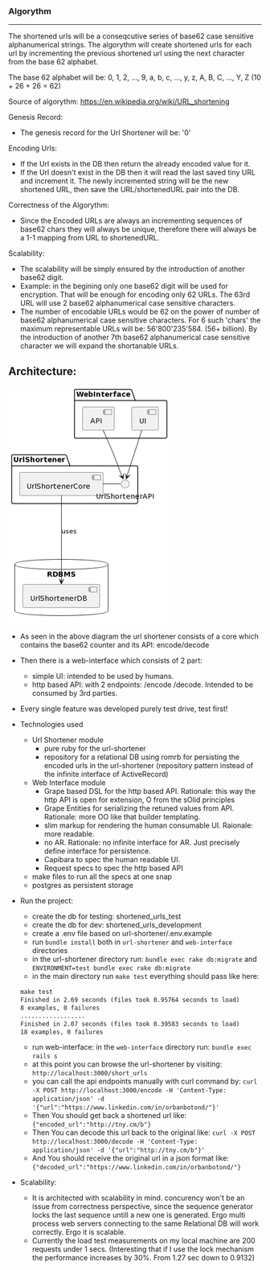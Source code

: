 ### Algorythm
-------------
The shortened urls will be a conseqcutive series of base62 case sensitive alphanumerical strings.
The algorythm will create shortened urls for each url by incrementing the previous shortened url using the next character from the base 62 alphabet.

The base 62 alphabet will be:
0, 1, 2, ..., 9, a, b, c, ..., y, z, A, B, C, ..., Y, Z (10 + 26 + 26 = 62)

Source of algorythm:
https://en.wikipedia.org/wiki/URL_shortening

Genesis Record:
- The genesis record for the Url Shortener will be: '0'

Encoding Urls:
- If the Url exists in the DB then return the already encoded value for it.
- If the Url doesn't exist in the DB then it will read the last saved tiny URL and increment it. The newly incremented string will be the new shortened URL, then save the URL/shortenedURL pair into the DB.

Correctness of the Algorythm:
- Since the Encoded URLs are always an incrementing sequences of base62 chars they will always be unique, therefore there will always be a 1-1 mapping from URL to shortenedURL.

Scalability:
- The scalability will be simply ensured by the introduction of another base62 digit.
- Example: in the begining only one base62 digit will be used for encryption. That will be enough for encoding only 62 URLs. The 63rd URL will use 2 base62 alphanumerical case sensitive characters.
- The number of encodable URLs would be 62 on the power of number of base62 alphanumerical case sensitive characters. For 6 such 'chars' the maximum representable URLs will be: 56'800'235'584. (56+ billion). By the introduction of another 7th base62 alphanumerical case sensitive character we will expand the shortanable URLs.

Architecture:
-------------------
![alt text](./diagrams/architecture.png)

- As seen in the above diagram the url shortener consists of a core which contains the base62 counter and its API: encode/decode
- Then there is a web-interface which consists of 2 part:
  - simple UI: intended to be used by humans.
  - http based API: with 2 endpoints: /encode /decode. Intended to be consumed by 3rd parties.

- Every single feature was developed purely test drive, test first!
- Technologies used
	- Url Shortener module
		- pure ruby for the url-shortener
		- repository for a relational DB using romrb for persisting the encoded urls in the url-shortener (repository pattern instead of the infinite interface of ActiveRecord)
	- Web Interface module
		- Grape based DSL for the http based API. Rationale: this way the http API is open for extension, O from the sOlid principles
		- Grape Entities for serializing the retuned values from API. Rationale: more OO like that builder templating.
		- slim markup for rendering the human consumable UI. Raionale: more readable.
		- no AR. Rationale: no infinite interface for AR. Just precisely define interface for persistence. 
		- Capibara to spec the human readable UI.
		- Request specs to spec the http based API
	- make files to run all the specs at one snap
	- postgres as persistent storage
- Run the project: 
	- create the db for testing: shortened_urls_test
	- create the db for dev:  shortened_urls_development
	- create a .env file based on url-shortener/.env.example
	- run `bundle install` both in `url-shortener` and `web-interface` directories
	- in the url-shortener directory run: `bundle exec rake db:migrate` and `ENVIRONMENT=test bundle exec rake db:migrate`
	- in the main directory run `make test`  everything should pass like here:
	 ```
    make test
    Finished in 2.69 seconds (files took 0.95764 seconds to load)
    8 examples, 0 failures
    ..................
    Finished in 2.07 seconds (files took 0.39583 seconds to load)
    18 examples, 0 failures
    ```

 
	- run web-interface: in the `web-interface` directory run: `bundle exec rails s` 
	- at this point you can browse the url-shortener by visiting: `http://localhost:3000/short_urls`
	- you can call the api endpoints manually with curl command by:  `curl -X POST http://localhost:3000/encode -H 'Content-Type: application/json' -d '{"url":"https://www.linkedin.com/in/orbanbotond/"}'`
	- Then You should get back a shortened url like: `{"encoded_url":"http://tny.cm/b"}`
	- Then You can decode this url back to the original like: `curl -X POST http://localhost:3000/decode -H 'Content-Type: application/json' -d '{"url":"http://tny.cm/b"}'`
	- And You should receive the original url in a json format like: `{"decoded_url":"https://www.linkedin.com/in/orbanbotond/"}`

- Scalability:
	- It is architected with scalability in mind. concurency won't be an issue from correctness perspective, since the sequence generator locks the last sequence untill a new one is generated. Ergo multi process web servers connecting to the same Relational DB will work correctly. Ergo it is scalable.
	- Currently the load test measurements on my local machine are 200 requests under 1 secs. (Interesting that if I use the lock mechanism the performance increases by 30%. From 1.27 sec down to 0.9132)